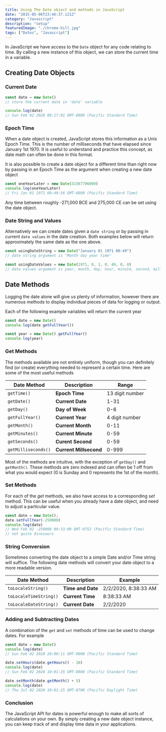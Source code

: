 ```yaml
---
title: Using The Date object and methods in JavaScript
date: "2015-05-06T23:46:37.121Z"
category: "Javascript"
description: "setup"
featuredImage: "./chrome-hill.jpg"
tags: ["Dates", "Javascript"]
---
```


In JavaScript we have access to the `Date` object for any code relating to time. By calling a new instance of this object, we can store the current time in a variable.

## Creating Date Objects

### Current Date

```javascript
const date = new Date()
// store the current date in 'date' variable

console.log(date)
// Sun Feb 02 2020 08:17:01 GMT-0800 (Pacific Standard Time)

```

### Epoch Time
When a date object is created, JavaScript stores this information as a Unix Epoch Time. This is the number of milliseconds that have elapsed since January 1st 1970. It is useful to understand and practice this concept, as date math can often be done in this format.

It is also possible to create a date object for a different time than right now by passing in an Epoch Time as the argument when creating a new date object

```javascript
const oneYearLater = new Date(31567796000)
console.log(oneYearLater)
// Fri Jan 01 1971 00:49:56 GMT-0800 (Pacific Standard Time)
```
Any time between roughly -271,000 BCE and 275,000 CE can be set using the date object.

### Date String and Values
Alternatively we can create dates given a `date string` or by passing in current `date values` in the date creation. Both examples below will return approximately the same date as the one above.

```javascript
const usingDateString = new Date("January 01 1971 00:49")
// date string argument is "Month day year time"

const usingDateValues = new Date(1971, 0, 1, 0, 49, 0, 0)
// date values argument is year, month, day, hour, minute, second, millisecond
```


## Date Methods
Logging the date alone will give us plenty of information, however there are numerous methods to display individual pieces of data for logging or output. 

Each of the following example variables will return the current year

```javascript
const date = new Date()
console.log(date.getFullYear())

const year = new Date().getFullYear()
console.log(year)
```

### Get Methods

The methods available are not entirely uniform, though you can definitely find (or create) everything needed to represent a certain time. Here are some of the most useful methods

| Date Method           | Description            | Range           |
| --------------------- | ---------------------- | --------------- |
| `getTime()`           | **Epoch Time**         | 13 digit number |
| `getDate()`           | **Current Date**       | 1-31            |
| `getDay()`            | **Day of Week**        | 0-6             |
| `getFullYear()`       | **Current Year**       | 4 digit number  |
| `getMonth()`          | **Current Month**      | 0-11            |
| `getMinutes()`        | **Current Minute**     | 0-59            |
| `getSeconds()`        | **Curent Second**      | 0-59            |
| `getMilliseconds()`   | **Current Millsecond** | 0-999           |

Most of the methods are intuitive, with the exception of `getDay()` and `getMonth()`. These methods are zero indexed and can often be 1 off from what you would expect (0 is Sunday and 0 represents the 1st of the month).

### Set Methods
For each of the *get* methods, we also have access to a corresponding *set* method. This can be useful when you already have a date object, and need to adjust a particular value.

```javascript
const date = new Date();
date.setFullYear(-250000)
console.log(date)
// Wed Feb 02 -250000 09:33:00 GMT-0752 (Pacific Standard Time)
// not quite dinosaurs
```

### String Conversion
Sometimes converting the date object to a simple Date and/or Time string will suffice. The following date methods will convert your date object to a more readable version.

| Date Method            | Description            | Example              |
| ---------------------- | ---------------------- | -------------------- |
| `toLocaleString()`     | **Time and Date**      | 2/2/2020, 8:38:33 AM |
| `toLocaleTimeString()` | **Current Time**       | 8:38:33 AM           |
| `toLocaleDateString()` | **Current Date**       | 2/2/2020             |

### Adding and Subtracting Dates

A combination of the `get` and `set` methods of time can be used to change dates. For example

```javascript
const date = new Date()
console.log(date)
// Sun Feb 02 2020 20:00:11 GMT-0800 (Pacific Standard Time)

date.setHours(date.getHours() - 10)
console.log(date)
// Sun Feb 02 2020 10:01:25 GMT-0800 (Pacific Standard Time)

date.setMonth(date.getMonth() + 5)
console.log(date)
// Thu Jul 02 2020 10:01:25 GMT-0700 (Pacific Daylight Time)
```

### Conclusion
The JavaScript API for dates is powerful enough to make all sorts of calculations on your own. By simply creating a new date object instance, you can keep track of and display time data in your applications.